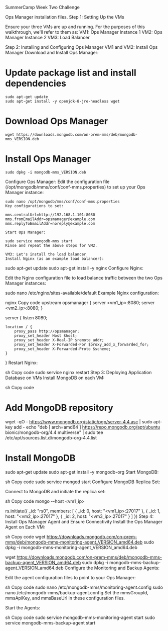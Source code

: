 SummerCamp Week Two Challenge 

Ops Manager installation files.
Step 1: Setting Up the VMs

Ensure your three VMs are up and running. For the purposes of this walkthrough, we'll refer to them as:
VM1: Ops Manager Instance 1
VM2: Ops Manager Instance 2
VM3: Load Balancer

Step 2: Installing and Configuring Ops Manager
VM1 and VM2: Install Ops Manager
Download and Install Ops Manager:

# Update package list and install dependencies
```
sudo apt-get update
sudo apt-get install -y openjdk-8-jre-headless wget
```

# Download Ops Manager
```
wget https://downloads.mongodb.com/on-prem-mms/deb/mongodb-mms_VERSION.deb
```

# Install Ops Manager
```
sudo dpkg -i mongodb-mms_VERSION.deb
```

Configure Ops Manager:
Edit the configuration file (/opt/mongodb/mms/conf/conf-mms.properties) to set up your Ops Manager instance:
```
sudo nano /opt/mongodb/mms/conf/conf-mms.properties
Key configurations to set:

mms.centralUrl=http://192.168.1.101:8080
mms.fromEmailAddr=opsmanager@example.com
mms.replyToEmailAddr=noreply@example.com

Start Ops Manager:

sudo service mongodb-mms start
Rinse and repeat the above steps for VM2.

VM3: Let's install the load balancer 
Install Nginx (as an example load balancer):
```
sudo apt-get update
sudo apt-get install -y nginx
Configure Nginx:

Edit the Nginx configuration file to load balance traffic between the two Ops Manager instances:

sudo nano /etc/nginx/sites-available/default
Example Nginx configuration:

nginx
Copy code
upstream opsmanager {
    server <vm1_ip>:8080;
    server <vm2_ip>:8080;
}

server {
    listen 8080;

    location / {
        proxy_pass http://opsmanager;
        proxy_set_header Host $host;
        proxy_set_header X-Real-IP $remote_addr;
        proxy_set_header X-Forwarded-For $proxy_add_x_forwarded_for;
        proxy_set_header X-Forwarded-Proto $scheme;
    }
}
Restart Nginx:

sh
Copy code
sudo service nginx restart
Step 3: Deploying Application Database on VMs
Install MongoDB on each VM:

sh
Copy code
# Add MongoDB repository
wget -qO - https://www.mongodb.org/static/pgp/server-4.4.asc | sudo apt-key add -
echo "deb [ arch=amd64 ] https://repo.mongodb.org/apt/ubuntu bionic/mongodb-org/4.4 multiverse" | sudo tee /etc/apt/sources.list.d/mongodb-org-4.4.list

# Install MongoDB
sudo apt-get update
sudo apt-get install -y mongodb-org
Start MongoDB:

sh
Copy code
sudo service mongod start
Configure MongoDB Replica Set:

Connect to MongoDB and initiate the replica set:

sh
Copy code
mongo --host <vm1_ip>

rs.initiate({
  _id: "rs0",
  members: [
    { _id: 0, host: "<vm1_ip>:27017" },
    { _id: 1, host: "<vm2_ip>:27017" },
    { _id: 2, host: "<vm3_ip>:27017" }
  ]
})
Step 4: Install Ops Manager Agent and Ensure Connectivity
Install the Ops Manager Agent on Each VM:

sh
Copy code
wget https://downloads.mongodb.com/on-prem-mms/deb/mongodb-mms-monitoring-agent_VERSION_amd64.deb
sudo dpkg -i mongodb-mms-monitoring-agent_VERSION_amd64.deb

wget https://downloads.mongodb.com/on-prem-mms/deb/mongodb-mms-backup-agent_VERSION_amd64.deb
sudo dpkg -i mongodb-mms-backup-agent_VERSION_amd64.deb
Configure the Monitoring and Backup Agents:

Edit the agent configuration files to point to your Ops Manager:

sh
Copy code
sudo nano /etc/mongodb-mms/monitoring-agent.config
sudo nano /etc/mongodb-mms/backup-agent.config
Set the mmsGroupId, mmsApiKey, and mmsBaseUrl in these configuration files.

Start the Agents:

sh
Copy code
sudo service mongodb-mms-monitoring-agent start
sudo service mongodb-mms-backup-agent start
